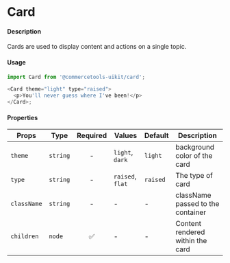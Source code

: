 # Card

#### Description

Cards are used to display content and actions on a single topic.

#### Usage

```js
import Card from '@commercetools-uikit/card';

<Card theme="light" type="raised">
  <p>You'll never guess where I've been!</p>
</Card>;
```

#### Properties

| Props       | Type     | Required | Values           | Default  | Description                       |
| ----------- | -------- | :------: | ---------------- | -------- | --------------------------------- |
| `theme`     | `string` |    -     | `light`, `dark`  | `light`  | background color of the card      |
| `type`      | `string` |    -     | `raised`, `flat` | `raised` | The type of card                  |
| `className` | `string` |    -     | -                | -        | className passed to the container |
| `children`  | `node`   |    ✅    | -                | -        | Content rendered within the card  |
